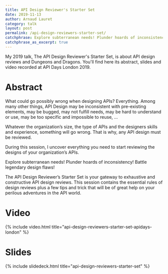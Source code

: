 ```yaml
---
title: API Design Reviewer's Starter Set
date: 2019-11-13
author: Arnaud Lauret
category: talk
layout: post
permalink: /api-design-reviewers-starter-set/
catchphrase: Explore subterranean needs! Plunder hoards of inconsistency! Battle legendary design flaws! The API Design Reviewer’s Starter Set is your gateway to exhaustive and constructive API design reviews. It contains the essential rules of design reviews plus a few tips and trick that will be of great help on your perilous adventures in the API world.
catchphrase_as_excerpt: true
---
```


My 2019 talk, The API Design Reviewer's Starter Set, is about API design reviews and Dungeons and Dragons.
You'll find here its abstract, slides and video recorded at API Days London 2019.

# Abstract

What could go possibly wrong when designing APIs? Everything.
Among many other things, API Design may be inconsistent with pre-existing elements, may be bugged, may not fulfill needs, may be hard to understand or use, may be too specific and impossible to reuse, ...

Whatever the organization’s size, the type of APIs and the designers skills and experience, something will go wrong. That is why, any API design must be reviewed.

During this session, I uncover everything you need to start reviewing the designs of your organization’s APIs.

Explore subterranean needs! Plunder hoards of inconsistency! Battle legendary design flaws!

The API Design Reviewer’s Starter Set is your gateway to exhaustive and constructive API design reviews. This session contains the essential rules of design reviews plus a few tips and trick that will be of great help on your perilous adventures in the API world.

# Video

{% include video.html title="api-design-reviewers-starter-set-apidays-london" %}

# Slides

{% include slidedeck.html title="api-design-reviewers-starter-set" %}
